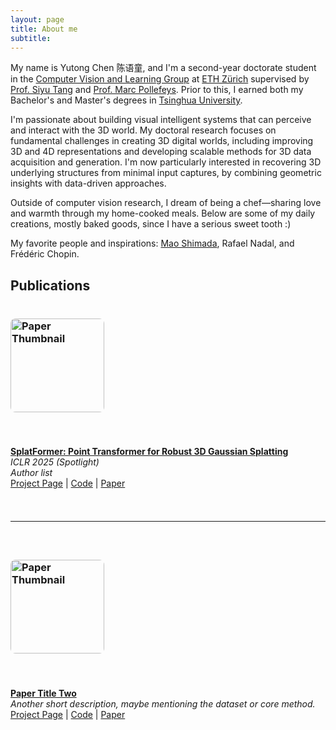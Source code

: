 ```yaml
---
layout: page
title: About me
subtitle: 
---
```


My name is Yutong Chen 陈语童, and I'm a second-year doctorate student in the [Computer Vision and Learning Group](https://vlg.inf.ethz.ch/) at [ETH Zürich](https://ethz.ch/en.html) supervised by [Prof. Siyu Tang](https://vlg.inf.ethz.ch/team/Prof-Dr-Siyu-Tang.html) and [Prof. Marc Pollefeys](https://people.inf.ethz.ch/marc.pollefeys/). Prior to this, I earned both my Bachelor's and Master's degrees in [Tsinghua University](https://www.tsinghua.edu.cn/en/).

I'm passionate about building visual intelligent systems that can perceive and interact with the 3D world. My doctoral research focuses on fundamental challenges in creating 3D digital worlds, including improving 3D and 4D representations and developing scalable methods for 3D data acquisition and generation. I'm now particularly interested in recovering 3D underlying structures from minimal input captures, by combining geometric insights with data-driven approaches.

Outside of computer vision research, I dream of being a chef—sharing love and warmth through my home-cooked meals. Below are some of my daily creations, mostly baked goods, since I have a serious sweet tooth :)

My favorite people and inspirations: [Mao Shimada](https://www.youtube.com/watch?v=a9lirJRpHEo&pp=ygULbWFvIHNoaWFtZGE%3D), Rafael Nadal, and Frédéric Chopin.

## Publications

<div style="display: flex; flex-direction: column; gap: 1.5rem;">

### <img src="https://github.com/ChenYutongTHU/ChenYutongTHU.github.io/blob/master/assets/img/thumb.png" alt="Paper Thumbnail" style="width: 150px; float: left; margin-right: 15px; border-radius: 8px;">  
**[SplatFormer: Point Transformer for Robust 3D Gaussian Splatting](https://sergeyprokudin.github.io/splatformer/)**  
*ICLR 2025 (Spotlight)*  
*Author list*  
[Project Page](https://sergeyprokudin.github.io/splatformer/) | [Code](https://github.com/ChenYutongTHU/SplatFormer) | [Paper](https://arxiv.org/abs/2411.06390)

---

### <img src="assets/img/thumb.png" alt="Paper Thumbnail" style="width: 150px; float: left; margin-right: 15px; border-radius: 8px;">  
**[Paper Title Two](link-to-paper)**  
*Another short description, maybe mentioning the dataset or core method.*  
[Project Page](#) | [Code](#) | [Paper](#)

</div>


